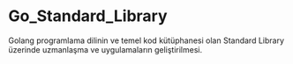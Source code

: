 # Go_Standard_Library
Golang programlama dilinin ve temel kod kütüphanesi olan Standard Library üzerinde uzmanlaşma ve uygulamaların geliştirilmesi.
